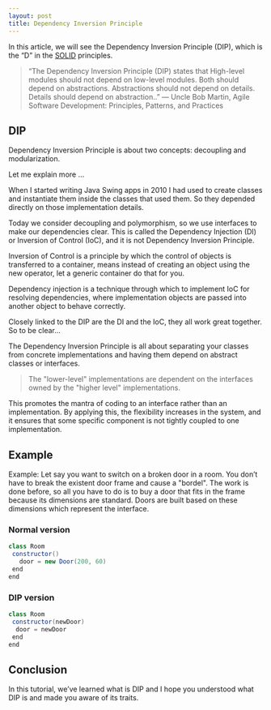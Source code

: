 ```yaml
---
layout: post
title: Dependency Inversion Principle
---
```


In this article, we will see the Dependency Inversion Principle (DIP), which is the “D” in the [SOLID](https://en.wikipedia.org/wiki/SOLID) principles.

> “The Dependency Inversion Principle (DIP) states that High-level modules should not depend on low-level modules. Both should depend on abstractions. Abstractions should not depend on details. Details should depend on abstraction..” — Uncle Bob Martin, Agile Software Development: Principles, Patterns, and Practices

## DIP

Dependency Inversion Principle is about two concepts: decoupling and modularization.

Let me explain more ...

When I started writing Java Swing apps in 2010 I had used to create classes and instantiate them inside the classes that used them. So they depended directly on those implementation details. 

Today we consider decoupling and polymorphism, so we use interfaces to make our dependencies clear. This is called the Dependency Injection (DI) or Inversion of Control (IoC), and it is not Dependency Inversion Principle.

Inversion of Control is a principle by which the control of objects is transferred to a container, means instead of creating an object using the new operator, let a generic container do that for you.

Dependency injection is a technique through which to implement IoC for resolving dependencies, where implementation objects are passed into another object to behave correctly.

Closely linked to the DIP are the DI and the IoC, they all work great together. So to be clear...

The Dependency Inversion Principle is all about separating your classes from concrete implementations and having them depend on abstract classes or interfaces. 

> The "lower-level" implementations are dependent on the interfaces owned by the "higher level" implementations. 

This promotes the mantra of coding to an interface rather than an implementation. By applying this, the flexibility increases in the system, and it ensures that some specific component is not tightly coupled to one implementation.

## Example

Example: Let say you want to switch on a broken door in a room. You don’t have to break the existent door frame and cause a "bordel". The work is done before, so all you have to do is to buy a door that fits in the frame because its dimensions are standard. Doors are built based on these dimensions which represent the interface. 

### Normal version

```java
class Room        
 constructor()
   door = new Door(200, 60)
 end
end
```

### DIP version

```java
class Room
 constructor(newDoor)
  door = newDoor
 end   
end
```

## Conclusion

In this tutorial, we’ve learned what is DIP and I hope you understood what DIP is and made you aware of its traits.
